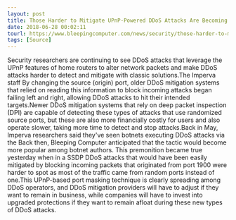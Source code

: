 ```yaml
---
layout: post
title: Those Harder to Mitigate UPnP-Powered DDoS Attacks Are Becoming a Reality
date: 2018-06-28 00:02:11
tourl: https://www.bleepingcomputer.com/news/security/those-harder-to-mitigate-upnp-powered-ddos-attacks-are-becoming-a-reality/
tags: [Source]
---
```

Security researchers are continuing to see DDoS attacks that leverage the UPnP features of home routers to alter network packets and make DDoS attacks harder to detect and mitigate with classic solutions.The Imperva staff By changing the source (origin) port, older DDoS mitigation systems that relied on reading this information to block incoming attacks began failing left and right, allowing DDoS attacks to hit their intended targets.Newer DDoS mitigation systems that rely on deep packet inspection (DPI) are capable of detecting these types of attacks that use randomized source ports, but these are also more financially costly for users and also operate slower, taking more time to detect and stop attacks.Back in May, Imperva researchers said they've seen botnets executing DDoS attacks via the Back then, Bleeping Computer anticipated that the tactic would become more popular among botnet authors. This premonition became true yesterday when in a SSDP DDoS attacks that would have been easily mitigated by blocking incoming packets that originated from port 1900 were harder to spot as most of the traffic came from random ports instead of one.This UPnP-based port masking technique is clearly spreading among DDoS operators, and DDoS mitigation providers will have to adjust if they want to remain in business, while companies will have to invest into upgraded protections if they want to remain afloat during these new types of DDoS attacks.